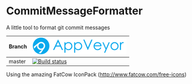 # CommitMessageFormatter
A little tool to format git commit messages

Branch|[![AppVeyor logo](pics/AppVeyor.png)](https://appveyor.com)
---|---
master|[![Build status](https://ci.appveyor.com/api/projects/status/6vhd29id3ihixvq4/branch/master?svg=true)](https://ci.appveyor.com/project/SebastianBecker2/commitmessageformatter/branch/master)

Using the amazing FatCow IconPack (http://www.fatcow.com/free-icons)

